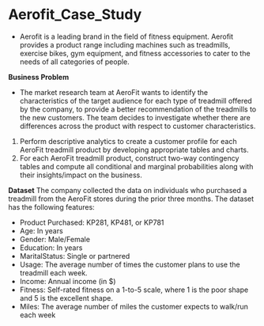# Aerofit_Case_Study
- Aerofit is a leading brand in the field of fitness equipment. Aerofit provides a product
range including machines such as treadmills, exercise bikes, gym equipment, and
fitness accessories to cater to the needs of all categories of people.

**Business Problem**
- The market research team at AeroFit wants to identify the characteristics of the target audience for each type of treadmill offered by the company, to provide a better recommendation of the treadmills to the new customers. The team decides to investigate whether there are differences across the product with respect to customer characteristics.
1. Perform descriptive analytics to create a customer profile for each AeroFit treadmill product by developing appropriate tables and charts.
2. For each AeroFit treadmill product, construct two-way contingency tables and compute all conditional and marginal probabilities along with their insights/impact on the business.

**Dataset**
The company collected the data on individuals who purchased a treadmill from the AeroFit stores during the prior three months. The dataset has the following features:
- Product Purchased:	KP281, KP481, or KP781
- Age:	In years
- Gender:	Male/Female
- Education:	In years
- MaritalStatus:	Single or partnered
- Usage:	The average number of times the customer plans to use the treadmill each week.
- Income:	Annual income (in $)
- Fitness:	Self-rated fitness on a 1-to-5 scale, where 1 is the poor shape and 5 is the excellent shape.
- Miles:	The average number of miles the customer expects to walk/run each week
